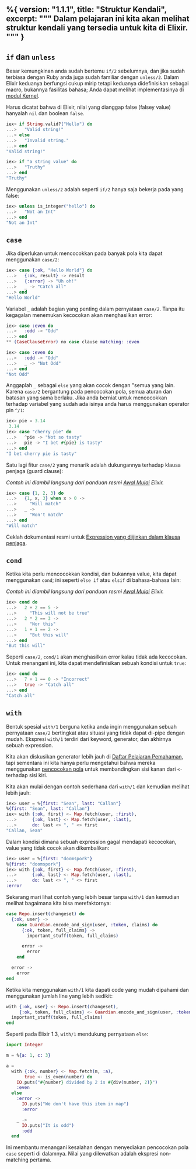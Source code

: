 %{
  version: "1.1.1",
  title: "Struktur Kendali",
  excerpt: """
  Dalam pelajaran ini kita akan melihat struktur kendali yang tersedia untuk kita di Elixir.
  """
}
---

## `if` dan `unless`

Besar kemungkinan anda sudah bertemu `if/2` sebelumnya, dan jika sudah terbiasa dengan Ruby anda juga sudah familiar dengan `unless/2`. Dalam Elixir keduanya berfungsi cukup mirip tetapi keduanya didefinisikan sebagai macro, bukannya fasilitas bahasa; Anda dapat melihat implementasinya di [modul Kernel](https://hexdocs.pm/elixir/Kernel.html).

Harus dicatat bahwa di Elixir, nilai yang dianggap false (falsey value) hanyalah `nil` dan boolean `false`.

```elixir
iex> if String.valid?("Hello") do
...>   "Valid string!"
...> else
...>   "Invalid string."
...> end
"Valid string!"

iex> if "a string value" do
...>   "Truthy"
...> end
"Truthy"
```

Menggunakan `unless/2` adalah seperti `if/2` hanya saja bekerja pada yang false:

```elixir
iex> unless is_integer("hello") do
...>   "Not an Int"
...> end
"Not an Int"
```

## `case`

Jika diperlukan untuk mencocokkan pada banyak pola kita dapat menggunakan `case/2`:

```elixir
iex> case {:ok, "Hello World"} do
...>   {:ok, result} -> result
...>   {:error} -> "Uh oh!"
...>   _ -> "Catch all"
...> end
"Hello World"
```

Variabel `_` adalah bagian yang penting dalam pernyataan `case/2`. Tanpa itu kegagalan menemukan kecocokan akan menghasilkan error:

```elixir
iex> case :even do
...>   :odd -> "Odd"
...> end
** (CaseClauseError) no case clause matching: :even

iex> case :even do
...>   :odd -> "Odd"
...>   _ -> "Not Odd"
...> end
"Not Odd"
```

Anggaplah `_` sebagai `else` yang akan cocok dengan "semua yang lain.
Karena `case/2` bergantung pada pencocokan pola, semua aturan dan batasan yang sama berlaku.  Jika anda berniat untuk mencocokkan terhadap variabel yang sudah ada isinya anda harus menggunakan operator pin `^/1`:

```elixir
iex> pie = 3.14
 3.14
iex> case "cherry pie" do
...>   ^pie -> "Not so tasty"
...>   pie -> "I bet #{pie} is tasty"
...> end
"I bet cherry pie is tasty"
```

Satu lagi fitur `case/2` yang menarik adalah dukungannya terhadap klausa penjaga (guard clause):

_Contoh ini diambil langsung dari panduan resmi [Awal Mulai](http://elixir-lang.org/getting-started/case-cond-and-if.html#case) Elixir._

```elixir
iex> case {1, 2, 3} do
...>   {1, x, 3} when x > 0 ->
...>     "Will match"
...>   _ ->
...>     "Won't match"
...> end
"Will match"
```

Ceklah dokumentasi resmi untuk [Expression yang diijinkan dalam klausa penjaga](https://hexdocs.pm/elixir/guards.html#list-of-allowed-expressions).

## `cond`

Ketika kita perlu mencocokkan kondisi, dan bukannya value, kita dapat menggunakan `cond`; ini seperti `else if` atau `elsif` di bahasa-bahasa lain:

_Contoh ini diambil langsung dari panduan resmi [Awal Mulai](http://elixir-lang.org/getting-started/case-cond-and-if.html#cond) Elixir._

```elixir
iex> cond do
...>   2 + 2 == 5 ->
...>     "This will not be true"
...>   2 * 2 == 3 ->
...>     "Nor this"
...>   1 + 1 == 2 ->
...>     "But this will"
...> end
"But this will"
```

Seperti `case/2`, `cond/1` akan menghasilkan error kalau tidak ada kecocokan.  Untuk menangani ini, kita dapat mendefinisikan sebuah kondisi untuk `true`:

```elixir
iex> cond do
...>   7 + 1 == 0 -> "Incorrect"
...>   true -> "Catch all"
...> end
"Catch all"
```

## `with`

Bentuk spesial `with/1` berguna ketika anda ingin menggunakan sebuah pernyataan `case/2` bertingkat atau situasi yang tidak dapat di-pipe dengan mudah. Ekspresi `with/1` terdiri dari keyword, generator, dan akhirnya sebuah expression.

Kita akan diskusikan generator lebih jauh di [Daftar Pelajaran Pemahaman](../comprehensions/), tapi sementara ini kita hanya perlu mengetahui bahwa mereka menggunakan [pencocokan pola](../pattern-matching/) untuk membandingkan sisi kanan dari `<-` terhadap sisi kiri.

Kita akan mulai dengan contoh sederhana dari `with/1` dan kemudian melihat lebih jauh:

```elixir
iex> user = %{first: "Sean", last: "Callan"}
%{first: "Sean", last: "Callan"}
iex> with {:ok, first} <- Map.fetch(user, :first),
...>      {:ok, last} <- Map.fetch(user, :last),
...>      do: last <> ", " <> first
"Callan, Sean"
```

Dalam kondisi dimana sebuah expression gagal mendapati kecocokan, value yang tidak cocok akan dikembalikan:

```elixir
iex> user = %{first: "doomspork"}
%{first: "doomspork"}
iex> with {:ok, first} <- Map.fetch(user, :first),
...>      {:ok, last} <- Map.fetch(user, :last),
...>      do: last <> ", " <> first
:error
```

Sekarang mari lihat contoh yang lebih besar tanpa `with/1` dan kemudian melihat bagaimana kita bisa merefaktornya:

```elixir
case Repo.insert(changeset) do
  {:ok, user} ->
    case Guardian.encode_and_sign(user, :token, claims) do
      {:ok, token, full_claims} ->
        important_stuff(token, full_claims)

      error ->
        error
    end

  error ->
    error
end
```

Ketika kita menggunakan `with/1` kita dapati code yang mudah dipahami dan menggunakan jumlah line yang lebih sedikit:

```elixir
with {:ok, user} <- Repo.insert(changeset),
     {:ok, token, full_claims} <- Guardian.encode_and_sign(user, :token, claims) do
  important_stuff(token, full_claims)
end
```


Seperti pada Elixir 1.3, `with/1` mendukung pernyataan `else`:

```elixir
import Integer

m = %{a: 1, c: 3}

a =
  with {:ok, number} <- Map.fetch(m, :a),
       true <- is_even(number) do
    IO.puts("#{number} divided by 2 is #{div(number, 2)}")
    :even
  else
    :error ->
      IO.puts("We don't have this item in map")
      :error

    _ ->
      IO.puts("It is odd")
      :odd
  end
```

Ini membantu menangani kesalahan dengan menyediakan pencocokan pola `case` seperti di dalamnya. Nilai yang dilewatkan adalah ekspresi non-matching pertama.
